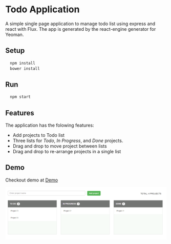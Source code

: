 # Todo Application

A simple single page application to manage todo list using express and react with Flux. The app is generated by the react-engine generator for Yeoman.

## Setup
```sh
  npm install
  bower install
```

## Run
```sh
  npm start
```

## Features

The application has the folowing features:
* Add projects to Todo list
* Three lists for *Todo*, *In Progress*, and *Done* projects.
* Drag and drop to move project between lists
* Drag and drop to re-arrange projects in a single list

## Demo

Checkout demo at [Demo]()

![Alt text](/public/images/main_page_screenshot.png?raw=true "Screenshot")